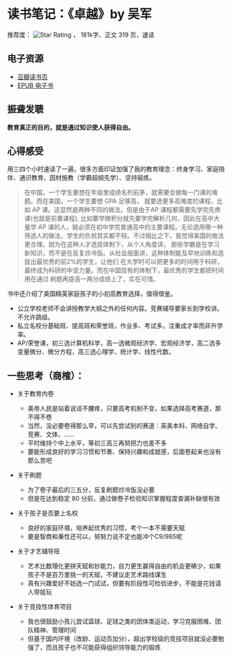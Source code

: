 # 读书笔记：《卓越》by 吴军
推荐度： ![Star Rating](https://starrating-beta.vercel.app/3/) ， 181k字、正文 319 页️，速读

## 电子资源
- [豆瓣读书页](https://book.douban.com/subject/36666380/)
- [EPUB 电子书](https://github.com/user-attachments/files/17824378/epub.zip)

## 振聋发聩
**教育真正的目的，就是通过知识使人获得自由。**

## 心得感受

用三四个小时速读了一遍，很多方面印证加强了我的教育理念：终身学习、家庭陪伴、通识教育、因材施教（学霸超纲先学）、坚持锻炼。

> 在中国，一个学生要想在年级里成绩名列前茅，就需要会做每一门课的难题。而在美国，一个学生要想 GPA 足够高，
> 就要选更多高难度的课程，比如 AP 课。这显然是两种不同的做法。但是由于AP 课程都需要先学完先修课(也就是前置课程),
> 比如要学微积分就先要学完解析几何，因此在高中大量学 AP 课的人，就必须在初中学完普通高中的主要课程。无论选用哪一种
> 筛选人的做法，学生的负担其实都不轻。不过相比之下，我觉得美国的做法更合理。因为在这种人才选拔体制下，从个人角度讲，
> 那些学霸是在学习新知识，而不是在反复炒冷饭。从社会层面讲，这种体制能及早地训练和选拔出最优秀的前2%的学生，让他们
> 在大学时可以把更多的时间用于科研， 最终成为科研的中坚力量。而在中国现有的体制下，最优秀的学生都把时间用在通过
> 刷题再提高一两分成绩上了，实在可惜。

书中还介绍了美国精英家庭孩子的小初高教育选择，值得借鉴。
- 公立学校老师不会讲授教学大纲之外的任何内容。竞赛辅导要家长到学校讲。不允许跳级。
- 私立名校分基础班、提高班和荣誉班，作业多、考试多。注重成才率而非升学率。
- AP/荣誉课，初三选计算机科学，高一选微观经济学、宏观经济学，高二选多变量微分、微分方程，高三选心理学、统计学、线性代数。

## 一些思考（商榷）：
- 关于教育内卷
    - 美帝人民是站着说话不腰疼，只要高考机制不变，如果选择高考赛道，那不得不卷
    - 当然，没必要卷得那么早，可以先尝试别的赛道：英美本科、网络自学、竞赛、文体、……
    - 平时维持个中上水平，等初三高三再努把力也差不多
    - 要能形成良好的学习习惯和节奏、保持兴趣和成就感，后面卷起来也没有那么苦吧

- 关于刷题
    - 为了卷子最后的三五分，反复刷题炒冷饭没必要
    - 但是在达到稳定 80 分前，通过做卷子检验知识掌握程度查漏补缺很有效

- 关于孩子是否要上名校
    - 良好的家庭环境，培养起优秀的习惯，考个一本不需要天赋
    - 要是智商和秉性还可以，努努力说不定也能冲个C9/985呢

- 关于才艺辅导班
    - 艺术比数理化更拼天赋和钞能力，自力更生赢得自由的机会更稀少，如果孩子不是百万里挑一的天赋，不建议走艺术路线谋生
    - 真有兴趣爱好不妨选一门试试，但要有阶段性可检验进步，不能是花钱请人带娃玩

- 关于竞技性体育项目
    - 我也很鼓励小孩儿尝试篮球、足球之类的团体类运动，学习克服困难、团队精神、管理时间
    - 但基于国内环境（改龄、运动员加分），超出学校级的竞技项目就没必要勉强了，而且孩子也不可能获得组织领导能力的锻炼
